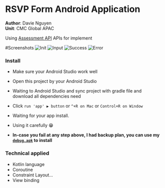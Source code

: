 # RSVP Form Android Application

__Author__: Davie Nguyen    
__Unit__: CMC Global APAC

Using [Assessment API](https://integration.micaresvc.com/interviewapi/AssessmentTestRSVP) APIs for
implement

#Screenshots
![Init](/inittialize.png)
![Input](/input.png)
![Success](/success.png)
![Error](/error_dialog.png)

### Install

- Make sure your Android Studio work well
- Open this project by your Android Studio
- Waiting to Android Studio and sync project with gradle file and download all dependencies need
- Click `run 'app' ▶️ button` or `^+R on Mac` or `Control+R on Window`
- Waiting for your app install.
- Using it carefully 😁

- **In-case you fail at any step above, I had backup plan, you can use
  my [`debug.apk`](/app-debug.apk) to install**

### Technical applied

- Kotlin language
- Coroutine
- Constraint Layout...
- View binding